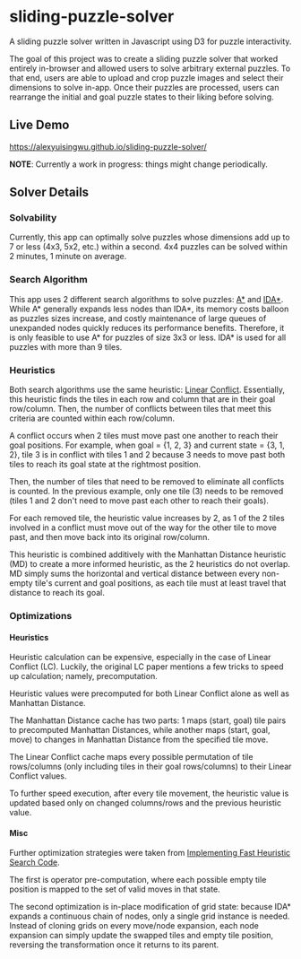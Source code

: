 # sliding-puzzle-solver

A sliding puzzle solver written in Javascript using D3 for puzzle interactivity.

The goal of this project was to create a sliding puzzle solver that worked entirely in-browser and allowed users
to solve arbitrary external puzzles. To that end, users are able to upload and crop puzzle images and select
their dimensions to solve in-app. Once their puzzles are processed, users can rearrange the initial and goal puzzle states
to their liking before solving.

## Live Demo
https://alexyuisingwu.github.io/sliding-puzzle-solver/

**NOTE**: Currently a work in progress: things might change periodically.

## Solver Details

### Solvability
Currently, this app can optimally solve puzzles whose dimensions add up to 7 or less (4x3, 5x2, etc.) within a second.
4x4 puzzles can be solved within 2 minutes, 1 minute on average.

### Search Algorithm
This app uses 2 different search algorithms to solve puzzles: [A*](https://en.wikipedia.org/wiki/A*_search_algorithm) and 
[IDA*](https://en.wikipedia.org/wiki/Iterative_deepening_A*). While A* generally expands less nodes than IDA*, its memory
costs balloon as puzzles sizes increase, and costly maintenance of large queues of unexpanded nodes quickly reduces
its performance benefits. Therefore, it is only feasible to use A* for puzzles of size 3x3 or less. IDA*
is used for all puzzles with more than 9 tiles.

### Heuristics
Both search algorithms use the same heuristic: [Linear Conflict](https://www.sciencedirect.com/science/article/pii/002002559290070O).
Essentially, this heuristic finds the tiles in each row and column that are in their goal row/column.
Then, the number of conflicts between tiles that meet this criteria are counted within each row/column.

A conflict occurs when 2 tiles must move past one another to reach their goal positions.
For example, when goal = {1, 2, 3} and current state = {3, 1, 2}, tile 3 is in conflict with tiles 1 and 2
because 3 needs to move past both tiles to reach its goal state at the rightmost position.

Then, the number of tiles that need to be removed to eliminate all conflicts is counted. In the previous example,
only one tile (3) needs to be removed (tiles 1 and 2 don't need to move past each other to reach their goals).

For each removed tile, the heuristic value increases by 2, as 1 of the 2 tiles involved in a conflict
must move out of the way for the other tile to move past, and then move back into its original row/column.

This heuristic is combined additively with the Manhattan Distance heuristic (MD) to create a more informed heuristic, 
as the 2 heuristics do not overlap. MD simply sums the horizontal and vertical distance between every non-empty tile's
current and goal positions, as each tile must at least travel that distance to reach its goal.

### Optimizations

#### Heuristics
Heuristic calculation can be expensive, especially in the case of Linear Conflict (LC). Luckily, the original LC paper
mentions a few tricks to speed up calculation; namely, precomputation.

Heuristic values were precomputed for both Linear Conflict alone as well as Manhattan Distance.

The Manhattan Distance cache has two parts: 
1 maps (start, goal) tile pairs to precomputed Manhattan Distances, while another maps (start, goal, move) to changes in
Manhattan Distance from the specified tile move.

The Linear Conflict cache maps every possible permutation of tile rows/columns 
(only including tiles in their goal rows/columns) to their Linear Conflict values.

To further speed execution, after every tile movement, the heuristic value is updated based only on changed columns/rows 
and the previous heuristic value.

#### Misc
Further optimization strategies were taken from [Implementing Fast Heuristic Search Code](https://www.semanticscholar.org/paper/Implementing-Fast-Heuristic-Search-Code-Burns-Hatem/634f6b6354d459e28f56749051c93130f01ce653).

The first is operator pre-computation, where each possible empty tile position is mapped to the set of valid moves in that state.

The second optimization is in-place modification of grid state: because IDA* expands a continuous chain of nodes, only a single 
grid instance is needed. Instead of cloning grids on every move/node expansion, each node expansion can simply update the swapped tiles 
and empty tile position, reversing the transformation once it returns to its parent.  
